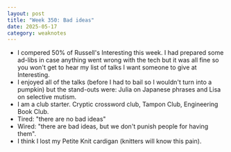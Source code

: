 ```yaml
---
layout: post
title: "Week 350: Bad ideas"
date: 2025-05-17
category: weaknotes
---
```

* I compered 50% of Russell's Interesting this week. I had prepared some ad-libs in case anything went wrong with the tech but it was all fine so you won't get to hear my list of talks I want someone to give at Interesting.
* I enjoyed all of the talks (before I had to bail so I wouldn't turn into a pumpkin) but the stand-outs were: Julia on Japanese phrases and Lisa on selective mutism.
* I am a club starter. Cryptic crossword club, Tampon Club, Engineering Book Club.
* Tired: "there are no bad ideas"
* Wired: "there are bad ideas, but we don't punish people for having them".
* I think I lost my Petite Knit cardigan (knitters will know this pain).

